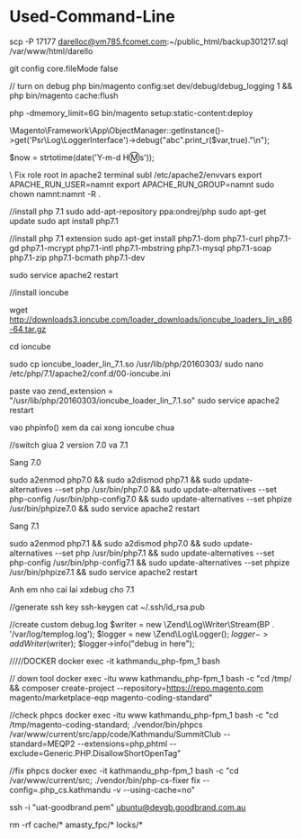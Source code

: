 # Used-Command-Line
scp -P 17177 darelloc@vm785.fcomet.com:~/public_html/backup301217.sql /var/www/html/darello

git config core.fileMode false  

// turn on debug
php bin/magento config:set dev/debug/debug_logging 1 && php bin/magento cache:flush

php -dmemory_limit=6G bin/magento setup:static-content:deploy

\Magento\Framework\App\ObjectManager::getInstance()->get('Psr\Log\LoggerInterface')->debug("abc".print_r($var,true)."\n");

$now = strtotime(date('Y-m-d H:m:s'));


\\ Fix role root in apache2 terminal
subl /etc/apache2/envvars
export APACHE_RUN_USER=namnt
export APACHE_RUN_GROUP=namnt
sudo chown namnt:namnt -R .

//install php 7.1
sudo add-apt-repository ppa:ondrej/php
sudo apt-get update
sudo apt install php7.1

//install php 7.1 extension
sudo apt-get install php7.1-dom php7.1-curl php7.1-gd php7.1-mcrypt php7.1-intl php7.1-mbstring php7.1-mysql php7.1-soap php7.1-zip php7.1-bcmath php7.1-dev

sudo service apache2 restart

//install ioncube

wget http://downloads3.ioncube.com/loader_downloads/ioncube_loaders_lin_x86-64.tar.gz

cd ioncube

sudo cp ioncube_loader_lin_7.1.so /usr/lib/php/20160303/
sudo nano /etc/php/7.1/apache2/conf.d/00-ioncube.ini

paste vao 
	zend_extension = "/usr/lib/php/20160303/ioncube_loader_lin_7.1.so"
sudo service apache2 restart

vao phpinfo() xem da cai xong ioncube chua


//switch giua 2 version 7.0 va 7.1

Sang 7.0 

sudo a2enmod php7.0 && sudo a2dismod php7.1 && sudo update-alternatives --set php /usr/bin/php7.0 && sudo update-alternatives --set php-config /usr/bin/php-config7.0 && sudo update-alternatives --set phpize /usr/bin/phpize7.0  && sudo service apache2 restart

Sang 7.1

sudo a2enmod php7.1 && sudo a2dismod php7.0 && sudo update-alternatives --set php /usr/bin/php7.1 && sudo update-alternatives --set php-config /usr/bin/php-config7.1 && sudo update-alternatives --set phpize /usr/bin/phpize7.1  && sudo service apache2 restart

Anh em nho cai lai xdebug cho 7.1

//generate ssh key
ssh-keygen
cat ~/.ssh/id_rsa.pub

//create custom debug.log
$writer = new \Zend\Log\Writer\Stream(BP . '/var/log/templog.log');
$logger = new \Zend\Log\Logger();
$logger->addWriter($writer);
$logger->info("debug in here");

/////DOCKER
docker exec -it kathmandu_php-fpm_1 bash

// down tool 
docker exec -itu www kathmandu_php-fpm_1 bash -c "cd /tmp/ && composer create-project --repository=https://repo.magento.com magento/marketplace-eqp magento-coding-standard"

//check phpcs
docker exec -itu www kathmandu_php-fpm_1 bash -c "cd /tmp/magento-coding-standard; ./vendor/bin/phpcs /var/www/current/src/app/code/Kathmandu/SummitClub --standard=MEQP2 --extensions=php,phtml --exclude=Generic.PHP.DisallowShortOpenTag"

//fix phpcs
docker exec -it kathmandu_php-fpm_1 bash -c "cd /var/www/current/src; ./vendor/bin/php-cs-fixer fix --config=.php_cs.kathmandu -v --using-cache=no"

ssh -i "uat-goodbrand.pem" ubuntu@devgb.goodbrand.com.au

rm -rf cache/* amasty_fpc/* locks/*                             
